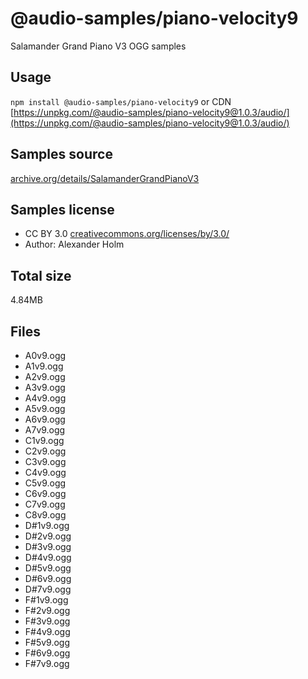 # @audio-samples/piano-velocity9

Salamander Grand Piano V3 OGG samples

## Usage

`npm install @audio-samples/piano-velocity9` or CDN [https://unpkg.com/@audio-samples/piano-velocity9@1.0.3/audio/](https://unpkg.com/@audio-samples/piano-velocity9@1.0.3/audio/)

## Samples source

[archive.org/details/SalamanderGrandPianoV3](https://archive.org/details/SalamanderGrandPianoV3)

## Samples license

- CC BY 3.0 [creativecommons.org/licenses/by/3.0/](http://creativecommons.org/licenses/by/3.0/)
- Author: Alexander Holm 

## Total size

4.84MB

## Files

- A0v9.ogg
- A1v9.ogg
- A2v9.ogg
- A3v9.ogg
- A4v9.ogg
- A5v9.ogg
- A6v9.ogg
- A7v9.ogg
- C1v9.ogg
- C2v9.ogg
- C3v9.ogg
- C4v9.ogg
- C5v9.ogg
- C6v9.ogg
- C7v9.ogg
- C8v9.ogg
- D#1v9.ogg
- D#2v9.ogg
- D#3v9.ogg
- D#4v9.ogg
- D#5v9.ogg
- D#6v9.ogg
- D#7v9.ogg
- F#1v9.ogg
- F#2v9.ogg
- F#3v9.ogg
- F#4v9.ogg
- F#5v9.ogg
- F#6v9.ogg
- F#7v9.ogg